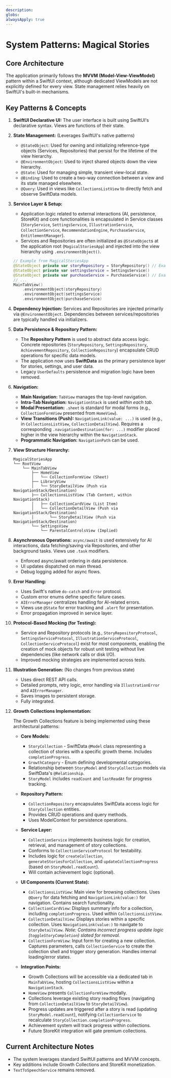 ```yaml
---
description:
globs:
alwaysApply: true
---
```

# System Patterns: Magical Stories

## Core Architecture
The application primarily follows the **MVVM (Model-View-ViewModel)** pattern within a SwiftUI context, although dedicated ViewModels are not explicitly defined for every view. State management relies heavily on SwiftUI's built-in mechanisms.

## Key Patterns & Concepts

1.  **SwiftUI Declarative UI:** The user interface is built using SwiftUI's declarative syntax. Views are functions of their state.

2.  **State Management:** (Leverages SwiftUI's native patterns)
    *   `@StateObject`: Used for owning and initializing reference-type objects (Services, Repositories) that persist for the lifetime of the view hierarchy.
    *   `@EnvironmentObject`: Used to inject shared objects down the view hierarchy.
    *   `@State`: Used for managing simple, transient view-local state.
    *   `@Binding`: Used to create a two-way connection between a view and its state managed elsewhere.
    *   `@Query`: Used in views like `CollectionsListView` to directly fetch and observe SwiftData models.

3.  **Service Layer & Setup:**
    *   Application logic related to external interactions (AI, persistence, StoreKit) and core functionalities is encapsulated in Service classes (`StoryService`, `SettingsService`, `IllustrationService`, `CollectionService`, `RecommendationEngine`, `PurchaseService`, `EntitlementManager`).
    *   Services and Repositories are often initialized as `@StateObject`s at the application root (`MagicalStoriesApp`) and injected into the view hierarchy using `.environmentObject()`.
    ```swift
    // Example from MagicalStoriesApp
    @StateObject private var storyRepository = StoryRepository() // Example
    @StateObject private var settingsService = SettingsService()
    @StateObject private var purchaseService = PurchaseService() // Example
    // ...
    MainTabView()
        .environmentObject(storyRepository)
        .environmentObject(settingsService)
        .environmentObject(purchaseService)
    ```

4.  **Dependency Injection:** Services and Repositories are injected primarily via `@EnvironmentObject`. Dependencies between services/repositories are typically handled via initializers.

5.  **Data Persistence & Repository Pattern:**
    *   The **Repository Pattern** is used to abstract data access logic. Concrete repositories (`StoryRepository`, `SettingsRepository`, `AchievementRepository`, `CollectionRepository`) encapsulate CRUD operations for specific data models.
    *   The application now uses **SwiftData** as the primary persistence layer for stories, settings, and user data.
    *   Legacy `UserDefaults` persistence and migration logic have been removed.

6.  **Navigation:**
    *   **Main Navigation:** `TabView` manages the top-level navigation.
    *   **Intra-Tab Navigation:** `NavigationStack` is used *within each tab*.
    *   **Modal Presentation:** `.sheet` is standard for modal forms (e.g., `CollectionFormView` presented from `HomeView`).
    *   **View Transitions (Push):** `NavigationLink(value: ...)` is used (e.g., in `CollectionsListView`, `CollectionDetailView`). Requires a corresponding `.navigationDestination(for: ...)` modifier placed higher in the view hierarchy within the `NavigationStack`.
    *   **Programmatic Navigation:** `NavigationPath` can be used.

7.  **View Structure Hierarchy:**
    ```
    MagicalStoriesApp
    └── RootView
        └── MainTabView
            ├── HomeView
            │   └── CollectionFormView (Sheet)
            ├── LibraryView
            │   └── StoryDetailView (Push via NavigationStack/Destination)
            ├── CollectionsListView (Tab Content, within NavigationStack)
            │   ├── CollectionCardView (List Item)
            │   └── CollectionDetailView (Push via NavigationStack/Destination)
            │       └── StoryDetailView (Push via NavigationStack/Destination)
            └── SettingsView
                └── ParentalControlsView (Implied)
    ```

8.  **Asynchronous Operations:** `async/await` is used extensively for AI interactions, data fetching/saving via Repositories, and other background tasks. Views use `.task` modifiers.
    *   Enforced async/await ordering in data persistence.
    *   UI updates dispatched on main thread.
    *   Debug logging added for async flows.

9.  **Error Handling:**
    *   Uses Swift's native `do-catch` and `Error` protocol.
    *   Custom error enums define specific failure cases.
    *   `AIErrorManager` centralizes handling for AI-related errors.
    *   Views use `@State` for error tracking and `.alert` for presentation.
    *   Error propagation improved in service layer.

10. **Protocol-Based Mocking (for Testing):**
    *   Service and Repository protocols (e.g., `StoryRepositoryProtocol`, `SettingsServiceProtocol`, `IllustrationServiceProtocol`, `CollectionServiceProtocol`) exist for most components, enabling the creation of mock objects for robust unit testing without live dependencies (like network calls or disk I/O).
    *   Improved mocking strategies are implemented across tests.

11. **Illustration Generation:** (No changes from previous state)
    *   Uses direct REST API calls.
    *   Detailed prompts, retry logic, error handling via `IllustrationError` and `AIErrorManager`.
    *   Saves images to persistent storage.
    *   Fully integrated.

12. **Growth Collections Implementation:**

    The Growth Collections feature is being implemented using these architectural patterns:

    - **Core Models:**
      - `StoryCollection` - SwiftData `@Model` class representing a collection of stories with a specific growth theme. Includes `completionProgress`.
      - `GrowthCategory` - Enum defining developmental categories.
      - Relationship between `StoryModel` and `StoryCollection` models via SwiftData's `@Relationship`.
      - `StoryModel` includes `readCount` and `lastReadAt` for progress tracking.

    - **Repository Pattern:**
      - `CollectionRepository` encapsulates SwiftData access logic for `StoryCollection` entities.
      - Provides CRUD operations and query methods.
      - Uses ModelContext for persistence operations.

    - **Service Layer:**
      - `CollectionService` implements business logic for creation, retrieval, and management of story collections.
      - Conforms to `CollectionServiceProtocol` for testability.
      - Includes logic for `createCollection`, `generateStoriesForCollection`, and `updateCollectionProgress` (based on `StoryModel.readCount`).
      - Will contain achievement logic (optional).

    - **UI Components (Current State):**
      - `CollectionsListView`: Main view for browsing collections. Uses `@Query` for data fetching and `NavigationLink(value:)` for navigation. Contains search functionality.
      - `CollectionCardView`: Displays summary info for a collection, including `completionProgress`. Used within `CollectionsListView`.
      - `CollectionDetailView`: Displays stories within a specific collection. Uses `NavigationLink(value:)` to navigate to `StoryDetailView`. *Note: Contains incorrect progress update logic (`toggleStoryCompletion`) slated for removal.*
      - `CollectionFormView`: Input form for creating a new collection. Captures parameters, calls `CollectionService` to create the collection shell and trigger story generation. Handles internal loading/error states.

    - **Integration Points:**
      - Growth Collections will be accessible via a dedicated tab in `MainTabView`, hosting `CollectionsListView` within a `NavigationStack`.
      - `HomeView` presents `CollectionFormView` modally.
      - Collections leverage existing story reading flows (navigating from `CollectionDetailView` to `StoryDetailView`).
      - Progress updates are triggered after a story is read (updating `StoryModel.readCount`), notifying `CollectionService` to recalculate `StoryCollection.completionProgress`.
      - Achievement system will track progress within collections.
      - Future StoreKit integration will gate premium collections.

## Current Architecture Notes
- The system leverages standard SwiftUI patterns and MVVM concepts.
- Key additions include Growth Collections and StoreKit monetization.
- `TextToSpeechService` remains removed.
